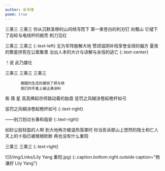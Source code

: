 ```yaml
---
author: 余韦瑾
poem: true
---
```


  三乘三
  三乘三
你从沉默圣穆的山间倾泻而下
  第一束苍白的利刃钉 向蜀山
它褪下了齿轮与电线杆的蜕壳
刺刀见红

  三乘三 三乘三
  {:.text-left}
无为军阵肢解大地
赞颂滋阴补阳享誉全球的偏方
夏夜的繁星挤死在公案集里
治出人本的大计与谅解与永恒的逃亡
{:.text-center}
  
！说
此乃雄壮

三乘三
     三乘三
          三乘三

           瘸腿的生还的磨锐了铜与铁
           我们的手套上被沾满涂料

紫 薇 星 高高捧起宗师跳动着的胎盘 惩罚之风糊涂卷起桅杆如弓
  
惩罚之风糊涂卷起桅杆如弓
  {:.text-right}

——剖刀划过长春和临安
  {:.text-right}

如砂尘般轻盈的人啊
到大地再次被温热笼罩时
你当告诉那山上悠然的隐士和亡人
天上的十指已被根根砍断
再也没有什么重阳

三乘三 三乘三
{:.text-right}
  
![](/img/Links/Lily Yang 重阳.jpg)
{:.caption.bottom.right.outside caption="杨谦好 Lily Yang"}
